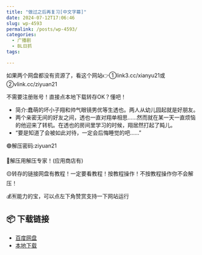 ```yaml
---
title: "做过之后再复习[中文字幕]"
date: 2024-07-12T17:06:46
slug: wp-4593
permalink: /posts/wp-4593/
categories:
  - 广播剧
  - BL日抓
tags:

---
```


如果两个网盘都没有资源了，看这个网站👉①link3.cc/xianyu21或②vlink.cc/ziyuan21

不需要注册账号！直接点本地下载转存OK？懂吧！

*   简介:蠢萌的坏小子翔和帅气眼镜男优等生透也。两人从幼儿园起就是好朋友。
*   ​两个亲密无间的好友之间，透也一直对翔单相思……​然而就在某一天一直烦恼的他迎来了转机。​在透也的房间里学习的时候，翔居然打起了盹儿。
*   ​“要是知道了会被如此对待，一定会后悔睡觉的吧……”

🟢解压密码:ziyuan21

🔵解压用解压专家！(应用商店有)

🟡转存的链接网盘有教程！一定要看教程！按教程操作！不按教程操作你不会解压！

💰🈶能力的宝，可以点左下角赞赏支持一下网站运行

## 📦 下载链接
- [百度网盘](https://blziyuan21.com/pay-download/4593?key=1c3de57c0d&down_id=0)
- [本地下载](https://blziyuan21.com/pay-download/4593?key=1c3de57c0d&down_id=1)

